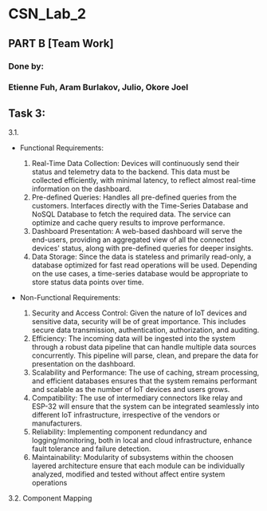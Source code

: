 # CSN_Lab_2
## PART B [Team Work]
### Done by:
### Etienne Fuh, Aram Burlakov, Julio, Okore Joel

## Task 3:
3.1.
  - Functional Requirements:
      1. Real-Time Data Collection: Devices will continuously send their status and telemetry data to the backend. This data must be collected efficiently, with minimal latency, to reflect almost real-time information on the dashboard.
      2. Pre-defined Queries: Handles all pre-defined queries from the customers. Interfaces directly with the Time-Series Database and NoSQL Database to fetch the required data. The service can optimize and cache query results to improve performance.
      3. Dashboard Presentation: A web-based dashboard will serve the end-users, providing an aggregated view of all the connected devices' status, along with pre-defined queries for deeper insights.
      4. Data Storage: Since the data is stateless and primarily read-only, a database optimized for fast read operations will be used. Depending on the use cases, a time-series database would be appropriate to store status data points over time.

  - Non-Functional Requirements:
      1. Security and Access Control: Given the nature of IoT devices and sensitive data, security will be of great importance. This includes secure data transmission, authentication, authorization, and auditing.
      2. Efficiency: The incoming data will be ingested into the system through a robust data pipeline that can handle multiple data sources concurrently. This pipeline will parse, clean, and prepare the data for presentation on the dashboard.
      3. Scalability and Performance: The use of caching, stream processing, and efficient databases ensures that the system remains performant and scalable as the number of IoT devices and users grows.
      4. Compatibility: The use of intermediary connectors like relay and ESP-32 will ensure that the system can be integrated seamlessly into different IoT infrastructure, irrespective of the vendors or manufacturers.
      5. Reliability: Implementing component redundancy and logging/monitoring, both in local and cloud infrastructure, enhance fault tolerance and failure detection.
      6. Maintainability: Modularity of subsystems within the choosen layered architecture ensure that each module can be individually analyzed, modified and tested without affect entire system operations
   
  3.2. Component Mapping
    
